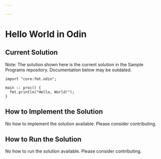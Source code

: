 ```yaml
---

---
```


# Hello World in Odin

## Current Solution

Note: The solution shown here is the current solution in the Sample Programs repository. Documentation below may be outdated.

```Odin
import "core:fmt.odin";

main :: proc() {
  fmt.println("Hello, World!");
}

```

## How to Implement the Solution

No how to implement the solution available. Please consider contributing.

## How to Run the Solution

No how to run the solution available. Please consider contributing.